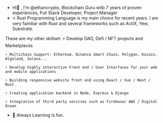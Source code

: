 - Hi👋 , I’m @ethancrypto, Blockchain Guru witb 7 years of proven experiences, Full Stack Developer, Project Manager 
- 🔥 Rust Programming Language is my main choice for recent years.
  I am very familiar with Rust and several frameworks such as ActiX, Yew, Substrate.

These are my other skillset:
    ⚡ Develop DAO, Defi / NFT projects and Marketplaces

    ⚡ Multichain Support: Ethereum, Binance Smart Chain, Polygon, Kucoin, Algoland, Solana...

    ⚡ Develop highly interactive Front end / User Interfaces for your web and mobile applications

    ⚡ Building responsive website front end using React / Vue / Next / Nuxt

    ⚡ Creating application backend in Node, Express & Django

    ⚡ Integration of third party services such as Firebase/ AWS / Digital Ocean

- 💞️ Always Learning is fun.

